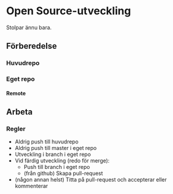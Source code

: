 # Open Source-utveckling

Stolpar ännu bara.

## Förberedelse
### Huvudrepo
### Eget repo
#### Remote
## Arbeta
### Regler
* Aldrig push till huvudrepo
* Aldrig push till master i eget repo
* Utveckling i branch i eget repo
* Vid färdig utveckling (redo för merge):
  * Push till branch i eget repo
  * (från github) Skapa pull-request
* (någon annan helst) Titta på pull-request och accepterar eller kommenterar
